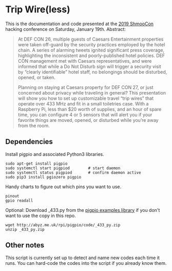 # Trip Wire(less)

This is the documentation and code presented at the [2019 ShmooCon](https://www.shmoocon.org/speakers/#tripwire) hacking conference on Saturday, January 19th. Abstract:

>At DEF CON 26, multiple guests of Caesars Entertainment properties were taken off-guard by the security practices employed by the hotel chain. A series of alarming tweets ignited significant press coverage, highlighting the inconsistent and poorly-published hotel policies. DEF CON management met with Caesars representatives, and were informed that while a Do Not Disturb sign will trigger a security visit by “clearly identifiable” hotel staff, no belongings should be disturbed, opened, or taken.
>
>Planning on staying at Caesars property for DEF CON 27, or just concerned about privacy while traveling in general? This presentation will show you how to set up customizable travel “trip wires” that operate over 433 MHz and fit in a small toiletries case. With a Raspberry Pi, less than $20 worth of supplies, and an hour of spare time, you can configure 4 or 5 sensors that will alert you if your favorite things are moved, opened, or disturbed while you’re away from the room. 

## Dependencies
Install pigpio and associated Python3 libraries.
```
sudo apt-get install pigpio
sudo systemctl start pigpiod   		# start daemon
sudo systemctl status pigpiod  		# confirm daemon active
sudo pip3 install pgiozero pigpio
```
Handy charts to figure out which pins you want to use.
```
pinout
gpio readall
```
Optional: Download \_433.py from the [pigpio examples library](http://abyz.me.uk/rpi/pigpio/examples.html) if you don't want to use the copy in this repo.
```
wget http://abyz.me.uk/rpi/pigpio/code/_433_py.zip
unzip _433_py.zip
```

## Other notes
This script is currently set up to detect and name new codes each time it runs. You can hard-code the codes into the script if you already know them.
